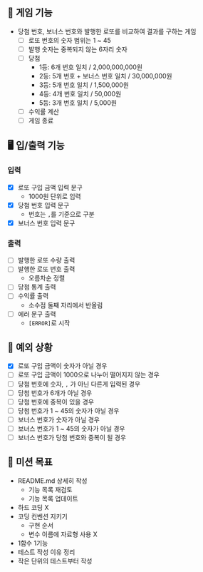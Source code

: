 ## 🎰 게임 기능
- 당첨 번호, 보너스 번호와 발행한 로또를 비교하여 결과를 구하는 게임
    - [ ] 로또 번호의 숫자 범위는 1 ~ 45
    - [ ] 발행 숫자는 중복되지 않는 6자리 숫자
    - [ ] 당첨
      - 1등: 6개 번호 일치 / 2,000,000,000원
      - 2등: 5개 번호 + 보너스 번호 일치 / 30,000,000원
      - 3등: 5개 번호 일치 / 1,500,000원
      - 4등: 4개 번호 일치 / 50,000원
      - 5등: 3개 번호 일치 / 5,000원
    - [ ] 수익률 계산
    - [ ] 게임 종료

## 🖥️ 입/출력 기능
### 입력
- [x] 로또 구입 금액 입력 문구
  - 1000원 단위로 입력
- [x] 당첨 번호 입력 문구
  - 번호는 `,`를 기준으로 구분
- [x] 보너스 번호 입력 문구

### 출력
- [ ] 발행한 로또 수량 출력
- [ ] 발행한 로또 번호 출력
  - 오름차순 정렬
- [ ] 당첨 통계 출력
- [ ] 수익률 출력
  - 소수점 둘째 자리에서 반올림
- [ ] 에러 문구 출력
  - `[ERROR]`로 시작

## 👾 예외 상황
- [x] 로또 구입 금액이 숫자가 아닐 경우
- [ ] 로또 구입 금액이 1000으로 나누어 떨어지지 않는 경우
- [ ] 당첨 번호에 숫자, `,` 가 아닌 다른게 입력된 경우
- [ ] 당첨 번호가 6개가 아닐 경우
- [ ] 당첨 번호에 중복이 있을 경우
- [ ] 당첨 번호가 1 ~ 45의 숫자가 아닐 경우
- [ ] 보너스 번호가 숫자가 아닐 경우
- [ ] 보너스 번호가 1 ~ 45의 숫자가 아닐 경우
- [ ] 보너스 번호가 당첨 번호와 중복이 될 경우

## 🎯 미션 목표
- README.md 상세히 작성
  - 기능 목록 재검토
  - 기능 목록 업데이트
- 하드 코딩 X
- 코딩 컨벤션 지키기
  - 구현 순서
  - 변수 이름에 자료형 사용 X
- 1함수 1기능
- 테스트 작성 이유 정리
- 작은 단위의 테스트부터 작성
